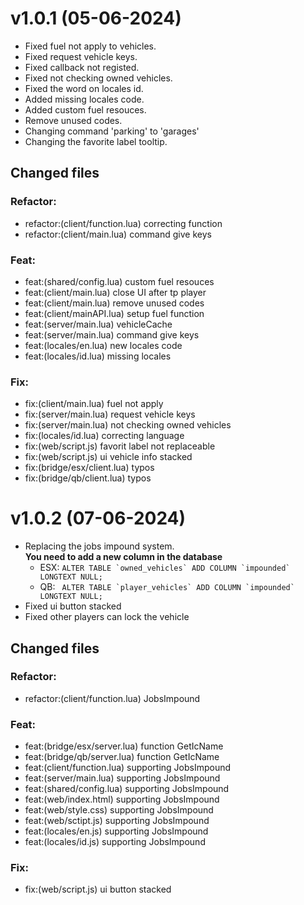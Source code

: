 # v1.0.1 (05-06-2024)
- Fixed fuel not apply to vehicles.
- Fixed request vehicle keys.
- Fixed callback not registed.
- Fixed not checking owned vehicles.
- Fixed the word on locales id.
- Added missing locales code.
- Added custom fuel resouces.
- Remove unused codes.
- Changing command 'parking' to 'garages'
- Changing the favorite label tooltip.

## Changed files
### Refactor:
- refactor:(client/function.lua) correcting function
- refactor:(client/main.lua) command give keys

### Feat:
- feat:(shared/config.lua) custom fuel resouces
- feat:(client/main.lua) close UI after tp player
- feat:(client/main.lua) remove unused codes
- feat:(client/mainAPI.lua) setup fuel function
- feat:(server/main.lua) vehicleCache
- feat:(server/main.lua) command give keys
- feat:(locales/en.lua) new locales code
- feat:(locales/id.lua) missing locales

### Fix:
- fix:(client/main.lua) fuel not apply
- fix:(server/main.lua) request vehicle keys
- fix:(server/main.lua) not checking owned vehicles
- fix:(locales/id.lua) correcting language
- fix:(web/script.js) favorit label not replaceable
- fix:(web/script.js) ui vehicle info stacked
- fix:(bridge/esx/client.lua) typos
- fix:(bridge/qb/client.lua) typos


# v1.0.2 (07-06-2024)
- Replacing the jobs impound system.<br>
  **You need to add a new column in the database**
  - ESX: ``` ALTER TABLE `owned_vehicles` ADD COLUMN `impounded` LONGTEXT NULL; ```
  - QB: ``` ALTER TABLE `player_vehicles` ADD COLUMN `impounded` LONGTEXT NULL;```
- Fixed ui button stacked
- Fixed other players can lock the vehicle

## Changed files
### Refactor:
- refactor:(client/function.lua) JobsImpound

### Feat:
- feat:(bridge/esx/server.lua) function GetIcName
- feat:(bridge/qb/server.lua) function GetIcName
- feat:(client/function.lua) supporting JobsImpound
- feat:(server/main.lua) supporting JobsImpound
- feat:(shared/config.lua) supporting JobsImpound
- feat:(web/index.html) supporting JobsImpound
- feat:(web/style.css) supporting JobsImpound
- feat:(web/sctipt.js) supporting JobsImpound
- feat:(locales/en.js) supporting JobsImpound
- feat:(locales/id.js) supporting JobsImpound

### Fix:
- fix:(web/script.js) ui button stacked